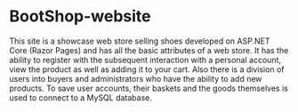# BootShop-website
This site is a showcase web store selling shoes developed on ASP.NET Core (Razor Pages) and has all the basic attributes of a web store. It has the ability to register with the subsequent interaction with a personal account, view the product as well as adding it to your cart. Also there is a division of users into buyers and administrators who have the ability to add new products. To save user accounts, their baskets and the goods themselves is used to connect to a MySQL database.
